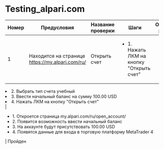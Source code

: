 # Testing_alpari.com

Номер | Предусловия | Название проверки | Шаги | Ожидаемый результат | Статус
---  | --- | --- | --- | --- | --- 
1 | Находится на странице https://my.alpari.com/ru/ | Открыть счет | <ul><li>1. Нажать ЛКМ на кнопку "Открыть счет"
<li>2. Выбрать тип счета учебный</li>
<li>3. Ввести начальный баланс на сумму 100.00 USD</li>
<li>4. Нажать ЛКМ на кнопку "Открыть счет" </li></ul>| <ul><li>1. Откроется страница my.alpari.com/ru/open_account/
<li>2. Появится возможность ввести начальный баланс</li>
<li>3. На аккаунте будут присутствовать 100.00 USD</li>
<li>4. Появятся данные для входа в торговую платформу MetaTrader 4 </li></ul>| Пройден